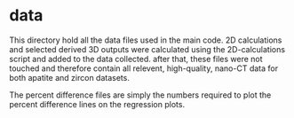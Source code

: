 # data

This directory hold all the data files used in the main code. 2D calculations and selected derived 3D outputs were calculated using the 2D-calculations script and added to the data collected. after that, these files were not touched and therefore contain all relevent, high-quality, nano-CT data for both apatite and zircon datasets.  

The percent difference files are simply the numbers required to plot the percent difference lines on the regression plots. 